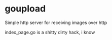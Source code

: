 # goupload
Simple http server for receiving images over http

index_page.go is a shitty dirty hack, i know
